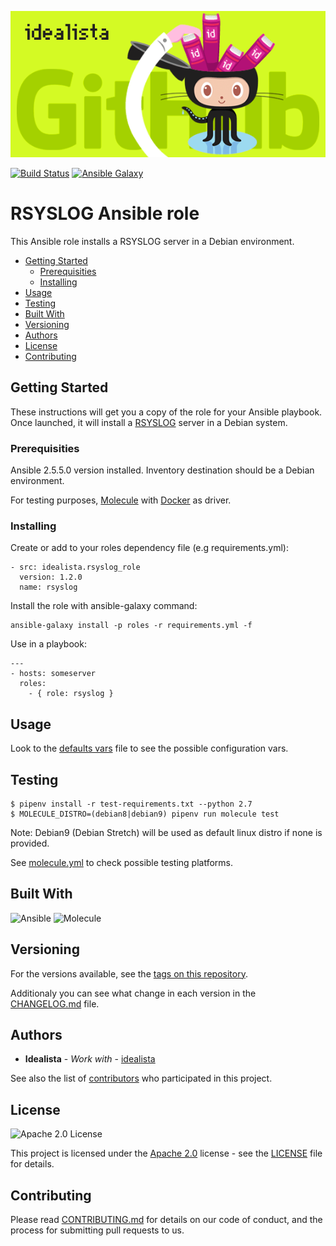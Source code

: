 ![Logo](https://raw.githubusercontent.com/idealista/rsyslog_role/master/logo.gif)

[![Build Status](https://travis-ci.org/idealista/rsyslog_role.png)](https://travis-ci.org/idealista/rsyslog_role)
[![Ansible Galaxy](https://img.shields.io/badge/galaxy-idealista.rsyslog__role-B62682.svg)](https://galaxy.ansible.com/idealista/rsyslog_role)

# RSYSLOG Ansible role

This Ansible role installs a RSYSLOG server in a Debian environment.

- [Getting Started](#getting-started)
	- [Prerequisities](#prerequisities)
	- [Installing](#installing)
- [Usage](#usage)
- [Testing](#testing)
- [Built With](#built-with)
- [Versioning](#versioning)
- [Authors](#authors)
- [License](#license)
- [Contributing](#contributing)

## Getting Started

These instructions will get you a copy of the role for your Ansible playbook. Once launched, it will install a [RSYSLOG](https://www.rsyslog.com/) server in a Debian system.

### Prerequisities

Ansible 2.5.5.0 version installed.
Inventory destination should be a Debian environment.

For testing purposes, [Molecule](https://molecule.readthedocs.io/) with [Docker](https://www.docker.com/) as driver.

### Installing

Create or add to your roles dependency file (e.g requirements.yml):

```
- src: idealista.rsyslog_role
  version: 1.2.0
  name: rsyslog
```

Install the role with ansible-galaxy command:

```
ansible-galaxy install -p roles -r requirements.yml -f
```

Use in a playbook:

```
---
- hosts: someserver
  roles:
    - { role: rsyslog }
```

## Usage

Look to the [defaults vars](defaults/main.yml) file to see the possible configuration vars.

## Testing

```
$ pipenv install -r test-requirements.txt --python 2.7
$ MOLECULE_DISTRO=(debian8|debian9) pipenv run molecule test
```

Note: Debian9 (Debian Stretch) will be used as default linux distro if none is provided.

See [molecule.yml](https://github.com/idealista/rsyslog_role/blob/master/molecule/default/molecule.yml) to check possible testing platforms.

## Built With

![Ansible](https://img.shields.io/badge/ansible-2.5.5.0-green.svg)
![Molecule](https://img.shields.io/badge/molecule-2.19.0-green.svg)

## Versioning

For the versions available, see the [tags on this repository](https://github.com/idealista/rsyslog_role/tags).

Additionaly you can see what change in each version in the [CHANGELOG.md](https://github.com/idealista/rsyslog_role/blob/master/CHANGELOG.md) file.

## Authors

* **Idealista** - *Work with* - [idealista](https://github.com/idealista)

See also the list of [contributors](https://github.com/idealista/rsyslog_role/contributors) who participated in this project.

## License

![Apache 2.0 License](https://img.shields.io/hexpm/l/plug.svg)

This project is licensed under the [Apache 2.0](https://www.apache.org/licenses/LICENSE-2.0) license - see the [LICENSE](LICENSE) file for details.

## Contributing

Please read [CONTRIBUTING.md](https://github.com/idealista/rsyslog_role/blob/master/.github/CONTRIBUTING.md) for details on our code of conduct, and the process for submitting pull requests to us.
